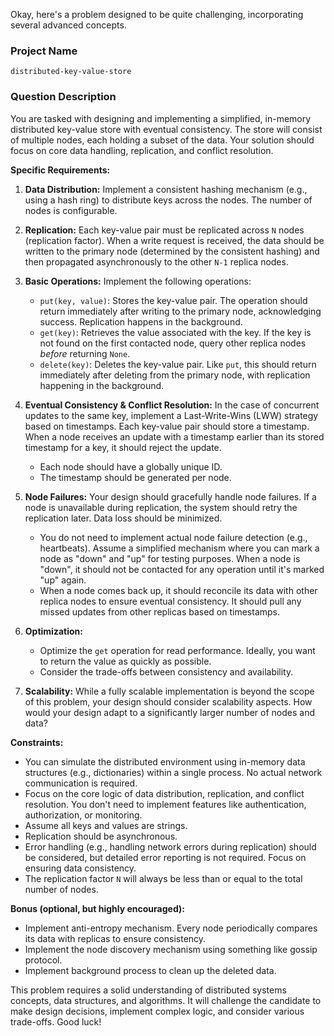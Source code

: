 Okay, here's a problem designed to be quite challenging, incorporating several advanced concepts.

### Project Name

```
distributed-key-value-store
```

### Question Description

You are tasked with designing and implementing a simplified, in-memory distributed key-value store with eventual consistency.  The store will consist of multiple nodes, each holding a subset of the data. Your solution should focus on core data handling, replication, and conflict resolution.

**Specific Requirements:**

1.  **Data Distribution:** Implement a consistent hashing mechanism (e.g., using a hash ring) to distribute keys across the nodes.  The number of nodes is configurable.

2.  **Replication:** Each key-value pair must be replicated across `N` nodes (replication factor). When a write request is received, the data should be written to the primary node (determined by the consistent hashing) and then propagated asynchronously to the other `N-1` replica nodes.

3.  **Basic Operations:** Implement the following operations:

    *   `put(key, value)`: Stores the key-value pair. The operation should return immediately after writing to the primary node, acknowledging success.  Replication happens in the background.
    *   `get(key)`: Retrieves the value associated with the key. If the key is not found on the first contacted node, query other replica nodes *before* returning `None`.
    *   `delete(key)`: Deletes the key-value pair.  Like `put`, this should return immediately after deleting from the primary node, with replication happening in the background.

4.  **Eventual Consistency & Conflict Resolution:** In the case of concurrent updates to the same key, implement a Last-Write-Wins (LWW) strategy based on timestamps. Each key-value pair should store a timestamp.  When a node receives an update with a timestamp earlier than its stored timestamp for a key, it should reject the update.
    * Each node should have a globally unique ID.
    * The timestamp should be generated per node.

5.  **Node Failures:** Your design should gracefully handle node failures.  If a node is unavailable during replication, the system should retry the replication later.  Data loss should be minimized.
    *   You do not need to implement actual node failure detection (e.g., heartbeats).  Assume a simplified mechanism where you can mark a node as "down" and "up" for testing purposes. When a node is "down", it should not be contacted for any operation until it's marked "up" again.
    *   When a node comes back up, it should reconcile its data with other replica nodes to ensure eventual consistency. It should pull any missed updates from other replicas based on timestamps.

6.  **Optimization:**
    *   Optimize the `get` operation for read performance.  Ideally, you want to return the value as quickly as possible.
    *   Consider the trade-offs between consistency and availability.

7.  **Scalability:** While a fully scalable implementation is beyond the scope of this problem, your design should consider scalability aspects. How would your design adapt to a significantly larger number of nodes and data?

**Constraints:**

*   You can simulate the distributed environment using in-memory data structures (e.g., dictionaries) within a single process.  No actual network communication is required.
*   Focus on the core logic of data distribution, replication, and conflict resolution.  You don't need to implement features like authentication, authorization, or monitoring.
*   Assume all keys and values are strings.
*   Replication should be asynchronous.
*   Error handling (e.g., handling network errors during replication) should be considered, but detailed error reporting is not required.  Focus on ensuring data consistency.
*   The replication factor `N` will always be less than or equal to the total number of nodes.

**Bonus (optional, but highly encouraged):**

*   Implement anti-entropy mechanism. Every node periodically compares its data with replicas to ensure consistency.
*   Implement the node discovery mechanism using something like gossip protocol.
*   Implement background process to clean up the deleted data.

This problem requires a solid understanding of distributed systems concepts, data structures, and algorithms. It will challenge the candidate to make design decisions, implement complex logic, and consider various trade-offs. Good luck!
